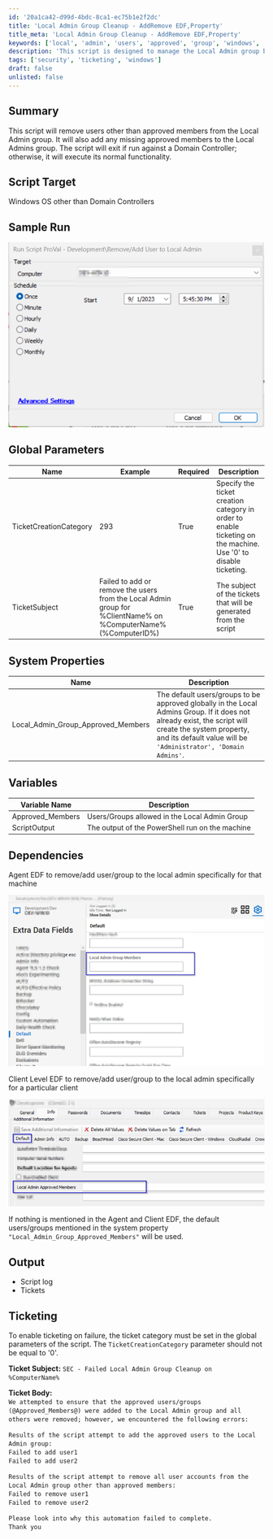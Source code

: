 ```yaml
---
id: '20a1ca42-d99d-4bdc-8ca1-ec75b1e2f2dc'
title: 'Local Admin Group Cleanup - AddRemove EDF,Property'
title_meta: 'Local Admin Group Cleanup - AddRemove EDF,Property'
keywords: ['local', 'admin', 'users', 'approved', 'group', 'windows', 'script']
description: 'This script is designed to manage the Local Admin group by removing unapproved users and adding approved members if they are missing. It ensures that only designated users have administrative access while providing logging and ticketing functionality for tracking any issues encountered during execution.'
tags: ['security', 'ticketing', 'windows']
draft: false
unlisted: false
---
```


## Summary

This script will remove users other than approved members from the Local Admin group. It will also add any missing approved members to the Local Admins group. The script will exit if run against a Domain Controller; otherwise, it will execute its normal functionality.

## Script Target

Windows OS other than Domain Controllers

## Sample Run

![Sample Run](../../../static/img/Local-Admin-Group-Cleanup---AddRemove-EDF,Property/image_1.png)

## Global Parameters

| Name                     | Example                                                                                     | Required | Description                                                                                                                          |
|--------------------------|---------------------------------------------------------------------------------------------|----------|--------------------------------------------------------------------------------------------------------------------------------------|
| TicketCreationCategory    | 293                                                                                         | True     | Specify the ticket creation category in order to enable ticketing on the machine. Use '0' to disable ticketing.                     |
| TicketSubject            | Failed to add or remove the users from the Local Admin group for %ClientName% on %ComputerName% (%ComputerID%) | True     | The subject of the tickets that will be generated from the script                                                                     |

## System Properties

| Name                          | Description                                                                                                                                                                                                                         |
|-------------------------------|-------------------------------------------------------------------------------------------------------------------------------------------------------------------------------------------------------------------------------------|
| Local_Admin_Group_Approved_Members | The default users/groups to be approved globally in the Local Admins Group. If it does not already exist, the script will create the system property, and its default value will be `'Administrator', 'Domain Admins'`. |

## Variables

| Variable Name      | Description                                       |
|--------------------|---------------------------------------------------|
| Approved_Members   | Users/Groups allowed in the Local Admin Group     |
| ScriptOutput       | The output of the PowerShell run on the machine    |

## Dependencies

Agent EDF to remove/add user/group to the local admin specifically for that machine

![Dependency Image 1](../../../static/img/Local-Admin-Group-Cleanup---AddRemove-EDF,Property/image_2.png)

Client Level EDF to remove/add user/group to the local admin specifically for a particular client

![Dependency Image 2](../../../static/img/Local-Admin-Group-Cleanup---AddRemove-EDF,Property/image_3.png)

If nothing is mentioned in the Agent and Client EDF, the default users/groups mentioned in the system property `"Local_Admin_Group_Approved_Members"` will be used.

## Output

- Script log
- Tickets

## Ticketing

To enable ticketing on failure, the ticket category must be set in the global parameters of the script. The `TicketCreationCategory` parameter should not be equal to '0'.

**Ticket Subject:** `SEC - Failed Local Admin Group Cleanup on %ComputerName%`

**Ticket Body:**  
`We attempted to ensure that the approved users/groups (@Approved_Members@) were added to the Local Admin group and all others were removed; however, we encountered the following errors:`

`Results of the script attempt to add the approved users to the Local Admin group:`  
`Failed to add user1`  
`Failed to add user2`  

`Results of the script attempt to remove all user accounts from the Local Admin group other than approved members:`  
`Failed to remove user1`  
`Failed to remove user2`  

`Please look into why this automation failed to complete.`  
`Thank you`



